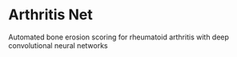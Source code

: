 # Arthritis Net
Automated bone erosion scoring for rheumatoid arthritis with deep convolutional neural networks
